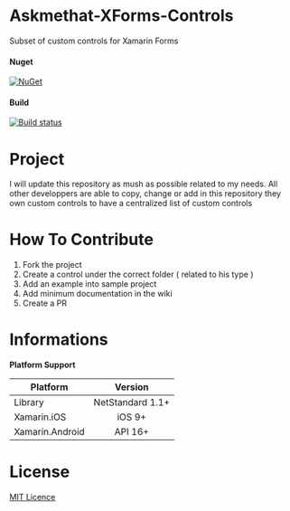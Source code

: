 # Askmethat-XForms-Controls

Subset of custom controls for Xamarin Forms

#### Nuget
[![NuGet](https://img.shields.io/nuget/dt/Askmethat.XForms.Controls.svg)](https://www.nuget.org/packages/Askmethat.XForms.Controls)

#### Build

[![Build status](https://ci.appveyor.com/api/projects/status/2bdb22tpe1brbcs3/branch/master?svg=true)](https://ci.appveyor.com/project/AlexTeixeira/askmethat-xforms-controls/branch/master)

# Project

I will update this repository as mush as possible related to my needs. 
All other developpers are able to copy, change or add in this repository they own custom controls to have a centralized list of custom controls

# How To Contribute

1. Fork the project
2. Create a control under the correct folder ( related to his type )
3. Add an example into sample project
4. Add minimum documentation in the wiki
5. Create a PR

# Informations

**Platform Support**

|Platform|Version|
| -------------------  | :------------------: |
|Library|NetStandard 1.1+|
|Xamarin.iOS|iOS 9+|
|Xamarin.Android|API 16+|

# License

[MIT Licence](https://github.com/AlexTeixeira/Askmethat-XForms/blob/master/LICENSE)
